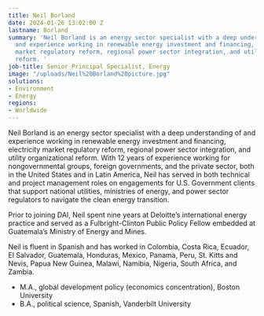 ```yaml
---
title: Neil Borland
date: 2024-01-26 13:02:00 Z
lastname: Borland
summary: 'Neil Borland is an energy sector specialist with a deep understanding of
  and experience working in renewable energy investment and financing, electricity
  market regulatory reform, regional power sector integration, and utility organizational
  reform. '
job-title: Senior Principal Specialist, Energy
image: "/uploads/Neil%20Borland%20picture.jpg"
solutions:
- Environment
- Energy
regions:
- Worldwide
---
```


Neil Borland is an energy sector specialist with a deep understanding of and experience working in renewable energy investment and financing, electricity market regulatory reform, regional power sector integration, and utility organizational reform. With 12 years of experience working for nongovernmental groups, foreign governments, and the private sector, both in the United States and in Latin America, Neil has served in both technical and project management roles on engagements for U.S. Government clients that support national utilities, ministries of energy, and power sector regulators to navigate the clean energy transition.
 
Prior to joining DAI, Neil spent nine years at Deloitte’s international energy practice and served as a Fulbright-Clinton Public Policy Fellow embedded at Guatemala’s Ministry of Energy and Mines.  
 
Neil is fluent in Spanish and has worked in Colombia, Costa Rica, Ecuador, El Salvador, Guatemala, Honduras, Mexico, Panama, Peru, St. Kitts and Nevis, Papua New Guinea, Malawi, Namibia, Nigeria, South Africa, and Zambia.
 
* M.A., global development policy (economics concentration), Boston University
* B.A., political science, Spanish, Vanderbilt University